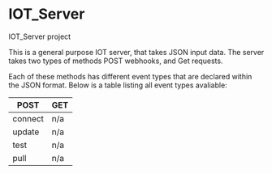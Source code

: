 # IOT_Server
IOT_Server project

This is a general purpose IOT server, that takes JSON input data. The server takes two types of methods POST webhooks, and Get requests.

Each of these methods has different event types that are declared within the JSON format. Below is a table listing all event types avaliable:

|POST|GET|
|----|---|
|connect|n/a|
|update|n/a|
|test|n/a|
|pull|n/a|
